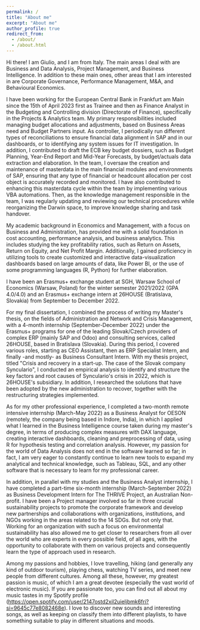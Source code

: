 ```yaml
---
permalink: /
title: "About me"
excerpt: "About me"
author_profile: true
redirect_from: 
  - /about/
  - /about.html
---
```


Hi there! I am Giulio, and I am from Italy. The main areas I deal with are Business and Data Analysis, Project Management, and Business Intelligence. In addition to these main ones, other areas that I am interested in are Corporate Governance, Performance Management, M&A, and Behavioural Economics.
                        
I have been working for the European Central Bank in Frankfurt am Main since the 15th of April 2023 first as Trainee and then as Finance Analyst in the Budgeting and Controlling division (Directorate of Finance), specifically in the Projects & Analytics team. My primary responsibilities included managing budget allocations and adjustments, based on Business Areas need and Budget Partners input. As controller, I periodically run different types of reconciliations to ensure financial data alignment in SAP and in our dashboards, or to identifying any system issues for IT investigation. In addition, I contributed to draft the ECB key budget dossiers, such as Budget Planning, Year-End Report and Mid-Year Forecasts, by budget/actuals data extraction and elaboration. In the team, I oversaw the creation and maintenance of masterdata in the main financial modules and environments of SAP, ensuring that any type of financial or headcount allocation per cost object is accurately recorded and monitored. I have also contributed to enhancing this masterdata cycle within the team by implementing various VBA automations. Then, as the knowledge management responsible in the team, I was regularly updating and reviewing our technical procedures while reorganizing the Darwin space, to improve knowledge sharing and task handover.

My academic background in Economics and Management, with a focus on Business and Administration, has provided me with a solid foundation in cost accounting, performance analysis, and business analytics. This includes studying the key profitability ratios, such as Return on Assets, Return on Equity, and Net Profit Margin. Additionally, I gained proficiency in utilizing tools to create customized and interactive data-visualization dashboards based on large amounts of data, like Power BI, or the use of some programming languages (R, Python) for further elaboration.

I have been an Erasmus+ exchange student at SGH, Warsaw School of Economics (Warsaw, Poland) for the winter semester 2021/2022 (GPA 4.0/4.0) and an Erasmus+ exchange intern at 26HOUSE (Bratislava, Slovakia) from September to December 2022.

For my final dissertation, I combined the process of writing my Master's thesis, on the fields of Administration and Network and Crisis Management, with a 4-month internship (September-December 2022) under the Erasmus+ programs for one of the leading Slovak/Czech providers of complex ERP (mainly SAP and Odoo) and consulting services, called 26HOUSE, based in Bratislava (Slovakia). During this period, I covered various roles, starting as CEO Assistant, then as ERP Specialist Intern, and finally -and mostly-  as Business Consultant Intern. With my thesis project, titled "Crisis and recovery in a start-up. The case of the Slovak company Synculario", I conducted an empirical analysis to identify and structure the key factors and root causes of Synculario's crisis in 2022, which is 26HOUSE's subsidiary. In addition, I researched the solutions that have been adopted by the new administration to recover, together with the restructuring strategies implemented.

As for my other professional experience, I completed a two-month remote intensive internship (March-May 2022) as a Business Analyst for OESON (remotely, the company being based in Indore, India), in which I applied what I learned in the Business Intelligence course taken during my master's degree, in terms of producing complex measures with DAX language, creating interactive dashboards, cleaning and preprocessing of data, using R for hypothesis testing and correlation analysis. However, my passion for the world of Data Analysis does not end in the software learned so far; in fact, 
I am very eager to constantly continue to learn new tools to expand my analytical and technical knowledge, such as Tableau, SQL, and any other software that is necessary to learn for my professional career.
                          
   In addition, in parallel with my studies and the Business Analyst internship, I have completed a part-time six-month internship (March-September 2022) as Business Development Intern for The THRIVE Project, an Australian Non-profit. 
I have been a Project manager involved so far in three crucial sustainability projects to promote the corporate framework and develop new partnerships and collaborations with organizations, institutions, and NGOs working in the areas related to the 14 SDGs.
But not only that. Working for an organization with such a focus on environmental sustainability has also allowed me to get closer to researchers from all over the world who are experts in every possible field, of all ages, with the opportunity to collaborate with them on various projects and consequently learn the type of approach used in research.

Among my passions and hobbies, I love travelling, hiking (and generally any kind of outdoor tourism), playing chess, watching TV series, and meet new people from different cultures. Among all these, however, my greatest passion is music, of which I am a great devotee (especially the vast world of electronic music). If you are passionate too, you can find out all about my music tastes in my Spotify profile (https://open.spotify.com/user/2147ostd2xil2uieljbmk6fri?si=9645c77e8082468e). I love to discover new sounds and interesting songs, as well as keeping on classify them into different playlists, to have something suitable to play in different situations and moods.
